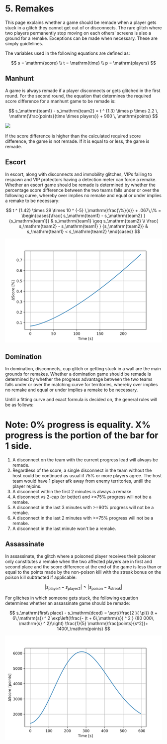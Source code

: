 # 5. Remakes

This page explains whether a game should be remade when a player gets stuck in a glitch they cannot get out of or disconnects. The rare glitch where two players permanently stop moving on each others' screens is also a ground for a remake. Exceptions can be made when necessary. These are simply guidlelines.

The variables used in the following equations are defined as:

$$
s = \mathrm{score} \\
t = \mathrm{time} \\
p = \mathrm{players}
$$

## Manhunt

A game is always remade if a player disconnects or gets glitched in the first round. For the second round, the equation that determines the required score difference for  a manhunt game to be remade is:

$$
s_\mathrm{team1} - s_\mathrm{team2} = t ^ {1.3} \times p \times 2.2 \, \mathrm{\frac{points}{time \times players}} + 960 \, \mathrm{points}
$$

![](<.gitbook/assets/Curved\_Manhunt (2).svg>)

If the score difference is higher than the calculated required score difference, the game is not remade. If it is equal to or less, the game is remade.

## Escort

In escort, along with disconnects and immobility glitches, VIPs failing to respawn and VIP protectors having a detection meter can force a remake. Whether an escort game should be remade is determined by whether the percentage score difference between the two teams falls under or over the following curve, whereby over implies no remake and equal or under implies a remake to be necessary:&#x20;

$$
t ^ {1.42} \times 29 \times 10 ^ {-5} \,\mathrm{\frac{\%}{s}} + .067\,\% = \begin{cases}\frac{ s_\mathrm{team1} - s_\mathrm{team2} } {s_\mathrm{team1}} & s_\mathrm{team1} \geq s_\mathrm{team2} \\ \frac{ s_\mathrm{team2} - s_\mathrm{team1} } {s_\mathrm{team2}} & s_\mathrm{team1} < s_\mathrm{team2} \end{cases}
$$

![](<.gitbook/assets/escort (1).svg>)

## Domination

In domination, disconnects, cup glitch or getting stuck in a wall are the main grounds for remakes.
Whether a domination game should be remade is determined by whether the progress advantage between the two teams falls under or over the matching curve for territories, whereby over implies no remake and equal or under implies a remake to be necessary.&#x20;

Untill a fitting curve and exact formula is decided on, the general rules will be as follows:
# Note: 0% progress is equality. X% progress is the portion of the bar for 1 side.
1. A disconnect on the team with the current progress lead will always be remade.
2. Regardless of the score, a single disconnect in the team without the host could be continued as usual if 75% or more players agree. The host team would have 1 player afk away from enemy territories, untill the player rejoins.
3. A disconnect within the first 2 minutes is always a remake.
4. A disconnect vs 2-cap (or better) and >=75% progress will not be a remake.
5. A disconnect in the last 3 minutes with >=90% progress will not be a remake.
6. A disconnect in the last 2 minutes with >=75% progress will not be a remake.
7. A disconnect in the last minute won't be a remake.

## Assassinate

In assassinate, the glitch where a poisoned player receives their poisoner only constitutes a remake when the two affected players are in first and second place and the score difference at the end of the game is less than or equal to the points made by the non-poison kill with the streak bonus on the poison kill subtracted if applicable:

$$
| s_\mathrm{player1} - s_\mathrm{player2} | \leq | s_\mathrm{poison} - s_\mathrm{streak} |
$$

For glitches in which someone gets stuck, the following equation determines whether an assassinate game should be remade:

$$
s_\mathrm{first\ place} - s_\mathrm{dced} = \sqrt{\frac{2 }{ \pi}}  (t + 6\,\mathrm{s})  ^ 2  \exp\left(\frac{- (t + 6\,\mathrm{s}) ^ 2 } {80 000\,  \mathrm{s} ^ 2}\right) \frac{1}{5}  \mathrm{\frac{points}{s^2}}+ 1400\,\mathrm{points}
$$

![](<.gitbook/assets/assa (1).svg>)
